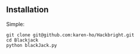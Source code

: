 Installation
------------

Simple:

    git clone git@github.com:karen-ho/Hackbright.git
    cd Blackjack
    python blackJack.py
